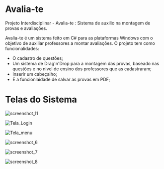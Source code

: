 # Avalia-te
Projeto Interdisciplinar - Avalia-te : Sistema de auxilio na montagem de provas e avaliações. 

 Avalia-te é um sistema feito em C# para as plataformas Windows com  o objetivo de auxiliar professores a montar avaliações. 
 O projeto tem como funcionalidades: 
 - O cadastro de questões; 
 - Um sistema de Drag'n'Drop para a montagem das provas, baseado nas questões e no nivel de ensino dos professores que as cadastraram;
 - Inserir um cabeçalho;
 - E a funcionlaidade de salvar as provas em PDF;
 
 # Telas do Sistema
 ![screenshot_11](https://user-images.githubusercontent.com/44241402/50498164-8bfa1180-0a25-11e9-8063-6d1bae8609d8.png)

 ![Tela_Login](https://user-images.githubusercontent.com/44241402/50498040-6d474b00-0a24-11e9-83da-fb4a26016c22.png)

 ![Tela_menu](https://user-images.githubusercontent.com/44241402/50498049-8223de80-0a24-11e9-8992-92337483822a.png)
 
 ![screenshot_6](https://user-images.githubusercontent.com/44241402/50498062-9bc52600-0a24-11e9-9222-9918b09e910b.png)
 
 ![screenshot_7](https://user-images.githubusercontent.com/44241402/50498078-abdd0580-0a24-11e9-8369-b14bd859e154.png)

 ![screenshot_8](https://user-images.githubusercontent.com/44241402/50498086-b9928b00-0a24-11e9-9f69-8ad2841666ec.png)
